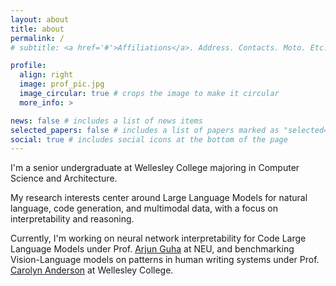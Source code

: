 ```yaml
---
layout: about
title: about
permalink: /
# subtitle: <a href='#'>Affiliations</a>. Address. Contacts. Moto. Etc.

profile:
  align: right
  image: prof_pic.jpg
  image_circular: true # crops the image to make it circular
  more_info: >

news: false # includes a list of news items
selected_papers: false # includes a list of papers marked as "selected={true}"
social: true # includes social icons at the bottom of the page
---
```


I'm a senior undergraduate at Wellesley College majoring in Computer Science and Architecture.

My research interests center around Large Language Models for natural language, code generation, and multimodal data, with a focus on interpretability and reasoning.

Currently, I'm working on neural network interpretability for Code Large Language Models under Prof. [Arjun Guha](https://www.khoury.northeastern.edu/home/arjunguha/main/home/) at NEU, and benchmarking Vision-Language models on patterns in human writing systems under Prof. [Carolyn Anderson](https://canders1.github.io) at Wellesley College.
